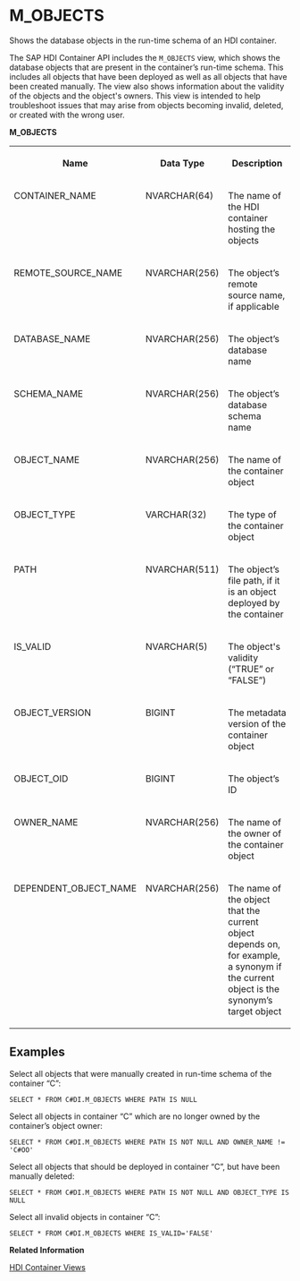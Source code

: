 <!-- loiod73be7e8ed40499c9ae0a8baf711c5d8 -->

# M\_OBJECTS

Shows the database objects in the run-time schema of an HDI container.



The SAP HDI Container API includes the `M_OBJECTS` view, which shows the database objects that are present in the container’s run-time schema. This includes all objects that have been deployed as well as all objects that have been created manually. The view also shows information about the validity of the objects and the object's owners. This view is intended to help troubleshoot issues that may arise from objects becoming invalid, deleted, or created with the wrong user.



**M\_OBJECTS**


<table>
<tr>
<th valign="top">

Name

</th>
<th valign="top">

Data Type

</th>
<th valign="top">

Description

</th>
</tr>
<tr>
<td valign="top">

CONTAINER\_NAME

</td>
<td valign="top">

NVARCHAR\(64\)

</td>
<td valign="top">

The name of the HDI container hosting the objects

</td>
</tr>
<tr>
<td valign="top">

REMOTE\_SOURCE\_NAME

</td>
<td valign="top">

NVARCHAR\(256\)

</td>
<td valign="top">

The object’s remote source name, if applicable

</td>
</tr>
<tr>
<td valign="top">

DATABASE\_NAME

</td>
<td valign="top">

NVARCHAR\(256\)

</td>
<td valign="top">

The object’s database name

</td>
</tr>
<tr>
<td valign="top">

SCHEMA\_NAME

</td>
<td valign="top">

NVARCHAR\(256\)

</td>
<td valign="top">

The object’s database schema name

</td>
</tr>
<tr>
<td valign="top">

OBJECT\_NAME

</td>
<td valign="top">

NVARCHAR\(256\)

</td>
<td valign="top">

The name of the container object

</td>
</tr>
<tr>
<td valign="top">

OBJECT\_TYPE

</td>
<td valign="top">

VARCHAR\(32\)

</td>
<td valign="top">

The type of the container object

</td>
</tr>
<tr>
<td valign="top">

PATH

</td>
<td valign="top">

NVARCHAR\(511\)

</td>
<td valign="top">

The object’s file path, if it is an object deployed by the container

</td>
</tr>
<tr>
<td valign="top">

IS\_VALID

</td>
<td valign="top">

NVARCHAR\(5\)

</td>
<td valign="top">

The object's validity \(“TRUE” or “FALSE”\)

</td>
</tr>
<tr>
<td valign="top">

OBJECT\_VERSION

</td>
<td valign="top">

BIGINT

</td>
<td valign="top">

The metadata version of the container object

</td>
</tr>
<tr>
<td valign="top">

OBJECT\_OID

</td>
<td valign="top">

BIGINT

</td>
<td valign="top">

The object’s ID

</td>
</tr>
<tr>
<td valign="top">

OWNER\_NAME

</td>
<td valign="top">

NVARCHAR\(256\)

</td>
<td valign="top">

The name of the owner of the container object

</td>
</tr>
<tr>
<td valign="top">

DEPENDENT\_OBJECT\_NAME

</td>
<td valign="top">

NVARCHAR\(256\)

</td>
<td valign="top">

The name of the object that the current object depends on, for example, a synonym if the current object is the synonym’s target object

</td>
</tr>
</table>



<a name="loiod73be7e8ed40499c9ae0a8baf711c5d8__section_yrt_qqc_kgb"/>

## Examples

Select all objects that were manually created in run-time schema of the container “C”:

```
SELECT * FROM C#DI.M_OBJECTS WHERE PATH IS NULL
```

Select all objects in container “C” which are no longer owned by the container’s object owner:

```
SELECT * FROM C#DI.M_OBJECTS WHERE PATH IS NOT NULL AND OWNER_NAME != 'C#OO' 
```

Select all objects that should be deployed in container “C”, but have been manually deleted:

```
SELECT * FROM C#DI.M_OBJECTS WHERE PATH IS NOT NULL AND OBJECT_TYPE IS NULL
```

Select all invalid objects in container “C”:

```
SELECT * FROM C#DI.M_OBJECTS WHERE IS_VALID='FALSE' 
```

**Related Information**  


[HDI Container Views](hdi-container-views-2b3814d.md "Display information about calls made with the HDI container API.")

